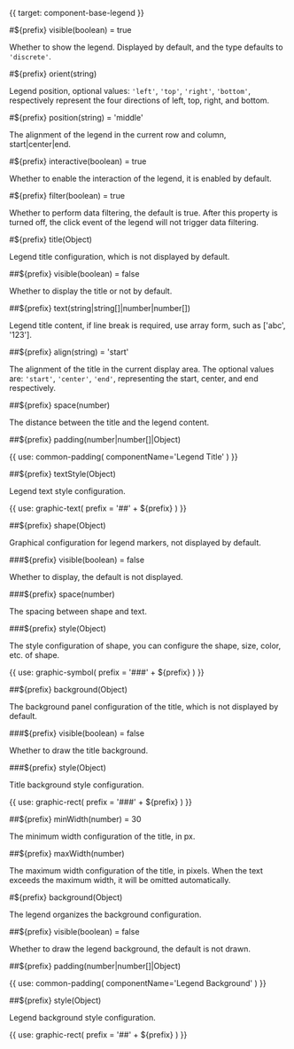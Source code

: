 {{ target: component-base-legend }}

<!-- ILegendCommonSpec legend common configuration -->

#${prefix} visible(boolean) = true

Whether to show the legend. Displayed by default, and the type defaults to `'discrete'`.

#${prefix} orient(string)

Legend position, optional values: `'left'`, `'top'`, `'right'`, `'bottom'`, respectively represent the four directions of left, top, right, and bottom.

#${prefix} position(string) = 'middle'

The alignment of the legend in the current row and column, start|center|end.

#${prefix} interactive(boolean) = true

Whether to enable the interaction of the legend, it is enabled by default.

#${prefix} filter(boolean) = true

Whether to perform data filtering, the default is true. After this property is turned off, the click event of the legend will not trigger data filtering.

#${prefix} title(Object)

Legend title configuration, which is not displayed by default.

##${prefix} visible(boolean) = false

Whether to display the title or not by default.

##${prefix} text(string|string[]|number|number[])

Legend title content, if line break is required, use array form, such as ['abc', '123'].

##${prefix} align(string) = 'start'

The alignment of the title in the current display area. The optional values are: `'start'`, `'center'`, `'end'`, representing the start, center, and end respectively.

##${prefix} space(number)

The distance between the title and the legend content.

##${prefix} padding(number|number[]|Object)

{{ use: common-padding(
  componentName='Legend Title'
) }}

##${prefix} textStyle(Object)

Legend text style configuration.

{{ use: graphic-text(
prefix = '##' + ${prefix}
) }}

##${prefix} shape(Object)

Graphical configuration for legend markers, not displayed by default.

###${prefix} visible(boolean) = false

Whether to display, the default is not displayed.

###${prefix} space(number)

The spacing between shape and text.

###${prefix} style(Object)

The style configuration of shape, you can configure the shape, size, color, etc. of shape.

{{ use: graphic-symbol(
  prefix = '###' + ${prefix}
) }}

##${prefix} background(Object)

The background panel configuration of the title, which is not displayed by default.

###${prefix} visible(boolean) = false

Whether to draw the title background.

###${prefix} style(Object)

Title background style configuration.

{{
  use: graphic-rect(
    prefix = '###' + ${prefix}
  )
}}

##${prefix} minWidth(number) = 30

The minimum width configuration of the title, in px.

##${prefix} maxWidth(number)

The maximum width configuration of the title, in pixels. When the text exceeds the maximum width, it will be omitted automatically.

#${prefix} background(Object)

The legend organizes the background configuration.

##${prefix} visible(boolean) = false

Whether to draw the legend background, the default is not drawn.

##${prefix} padding(number|number[]|Object)

{{ use: common-padding(
  componentName='Legend Background'
) }}

##${prefix} style(Object)

Legend background style configuration.

{{
  use: graphic-rect(
    prefix = '##' + ${prefix}
  )
}}
